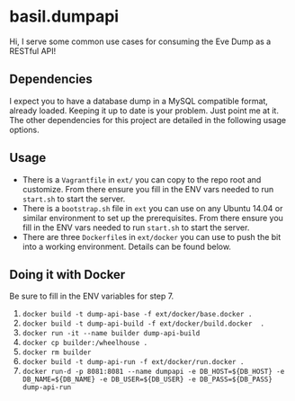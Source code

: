 basil.dumpapi
==============

Hi, I serve some common use cases for consuming the Eve Dump as a RESTful API!


Dependencies
------------
I expect you to have a database dump in a MySQL compatible format, already 
loaded. Keeping it up to date is your problem. Just point me at it. The 
other dependencies for this project are detailed in the following usage 
options.


Usage
-----
 - There is a `Vagrantfile` in `ext/` you can copy to the repo root and 
 customize. From there ensure you fill in the ENV vars needed to run 
 `start.sh` to start the server.
 - There is a `bootstrap.sh` file in `ext` you can use on any Ubuntu 14.04 or
 similar environment to set up the prerequisites. From there ensure you fill
 in the ENV vars needed to run `start.sh` to start the server.
 - There are three `Dockerfile`s in `ext/docker` you can use to push the bit
 into a working environment. Details can be found below.
 
 
Doing it with Docker
--------------------
Be sure to fill in the ENV variables for step 7. 
 
 1. `docker build -t dump-api-base -f ext/docker/base.docker .`
 2. `docker build -t dump-api-build -f ext/docker/build.docker  .`
 3. `docker run -it --name builder dump-api-build `
 4. `docker cp builder:/wheelhouse .`
 5. `docker rm builder`
 6. `docker build -t dump-api-run -f ext/docker/run.docker .`
 7. `docker run-d -p 8081:8081 --name dumpapi -e DB_HOST=${DB_HOST} -e DB_NAME=${DB_NAME}
     -e DB_USER=${DB_USER} -e DB_PASS=${DB_PASS} dump-api-run`
    
